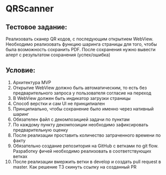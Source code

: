 # QRScanner
## Тестовое задание:
Реализовать сканер QR кодов, с последующим открытием WebView. Необходимо реализовать функцию шаринга страницы для того, чтобы была возможность сохранить PDF. После сохранения нужно вывести алерт с результатом сохранения (успех/ошибка)

## Условие:
1. Архитектура MVP
2. Открытие WebView должно быть автоматическим, то есть без предварительного запроса у пользователя согласие на переход
3. В WebView должен быть индикатор загрузки страницы
4. Способ верстки и сам UI не принципиален
5. Принципиально, чтобы сохранение было именно через нативный шаринг
6. Обязателен файл с декомпозицией задачи по пунктам
7. По каждому пункту декомпозиции необходимо зафиксировать
предварительную оценку
8. После реализации проставить количество затраченного времени по факту
9. Обязательно создание репозитория на GitHub с ветками по git flow. Разработку фичей необходимо реализовать в соответствующих ветках
10. После реализации вмержить ветки в develop и создать pull request в master. Как решение ТЗ скинуть ссылку на созданный PR